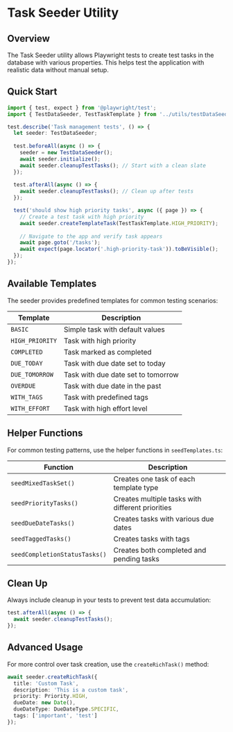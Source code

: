 # Task Seeder Utility

## Overview

The Task Seeder utility allows Playwright tests to create test tasks in the database with various properties. This helps test the application with realistic data without manual setup.

## Quick Start

```typescript
import { test, expect } from '@playwright/test';
import { TestDataSeeder, TestTaskTemplate } from '../utils/testDataSeeder';

test.describe('Task management tests', () => {
  let seeder: TestDataSeeder;
  
  test.beforeAll(async () => {
    seeder = new TestDataSeeder();
    await seeder.initialize();
    await seeder.cleanupTestTasks(); // Start with a clean slate
  });
  
  test.afterAll(async () => {
    await seeder.cleanupTestTasks(); // Clean up after tests
  });

  test('should show high priority tasks', async ({ page }) => {
    // Create a test task with high priority
    await seeder.createTemplateTask(TestTaskTemplate.HIGH_PRIORITY);
    
    // Navigate to the app and verify task appears
    await page.goto('/tasks');
    await expect(page.locator('.high-priority-task')).toBeVisible();
  });
});
```

## Available Templates

The seeder provides predefined templates for common testing scenarios:

| Template | Description |
|----------|-------------|
| `BASIC` | Simple task with default values |
| `HIGH_PRIORITY` | Task with high priority |
| `COMPLETED` | Task marked as completed |
| `DUE_TODAY` | Task with due date set to today |
| `DUE_TOMORROW` | Task with due date set to tomorrow |
| `OVERDUE` | Task with due date in the past |
| `WITH_TAGS` | Task with predefined tags |
| `WITH_EFFORT` | Task with high effort level |

## Helper Functions

For common testing patterns, use the helper functions in `seedTemplates.ts`:

| Function | Description |
|----------|-------------|
| `seedMixedTaskSet()` | Creates one task of each template type |
| `seedPriorityTasks()` | Creates multiple tasks with different priorities |
| `seedDueDateTasks()` | Creates tasks with various due dates |
| `seedTaggedTasks()` | Creates tasks with tags |
| `seedCompletionStatusTasks()` | Creates both completed and pending tasks |

## Clean Up

Always include cleanup in your tests to prevent test data accumulation:

```typescript
test.afterAll(async () => {
  await seeder.cleanupTestTasks();
});
```

## Advanced Usage

For more control over task creation, use the `createRichTask()` method:

```typescript
await seeder.createRichTask({
  title: 'Custom Task',
  description: 'This is a custom task',
  priority: Priority.HIGH,
  dueDate: new Date(),
  dueDateType: DueDateType.SPECIFIC,
  tags: ['important', 'test']
});
```
